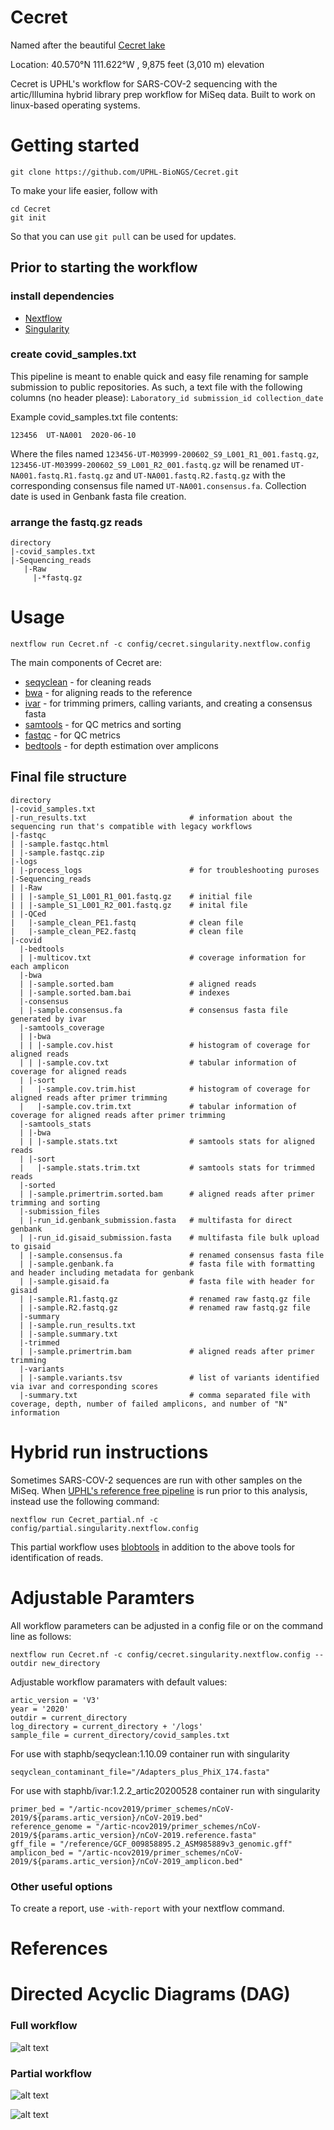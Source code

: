 # Cecret

Named after the beautiful [Cecret lake](https://en.wikipedia.org/wiki/Cecret_Lake) 

Location: 40.570°N 111.622°W , 9,875 feet (3,010 m) elevation


Cecret is UPHL's workflow for SARS-COV-2 sequencing with the artic/Illumina hybrid library prep workflow for MiSeq data. Built to work on linux-based operating systems. 

# Getting started

```
git clone https://github.com/UPHL-BioNGS/Cecret.git
```

To make your life easier, follow with

```
cd Cecret
git init
```

So that you can use `git pull` can be used for updates.

## Prior to starting the workflow

### install dependencies
- [Nextflow](https://www.nextflow.io/docs/latest/getstarted.html) 
- [Singularity](https://singularity.lbl.gov/install-linux)

### create covid_samples.txt

This pipeline is meant to enable quick and easy file renaming for sample submission to public repositories. As such, a text file with the following columns (no header please): `Laboratory_id submission_id collection_date`

Example covid_samples.txt file contents:
```
123456  UT-NA001  2020-06-10
```
Where the files named `123456-UT-M03999-200602_S9_L001_R1_001.fastq.gz`, `123456-UT-M03999-200602_S9_L001_R2_001.fastq.gz` will be renamed `UT-NA001.fastq.R1.fastq.gz` and `UT-NA001.fastq.R2.fastq.gz` with the corresponding consensus file named `UT-NA001.consensus.fa`. Collection date is used in Genbank fasta file creation.

### arrange the fastq.gz reads
```
directory
|-covid_samples.txt
|-Sequencing_reads
   |-Raw
     |-*fastq.gz
```

# Usage
```
nextflow run Cecret.nf -c config/cecret.singularity.nextflow.config
```

The main components of Cecret are:

- [seqyclean](https://github.com/ibest/seqyclean) - for cleaning reads
- [bwa](http://bio-bwa.sourceforge.net/) - for aligning reads to the reference
- [ivar](https://andersen-lab.github.io/ivar/html/manualpage.html) - for trimming primers, calling variants, and creating a consensus fasta
- [samtools](http://www.htslib.org/) - for QC metrics and sorting
- [fastqc](https://github.com/s-andrews/FastQC) - for QC metrics
- [bedtools](https://bedtools.readthedocs.io/en/latest/) - for depth estimation over amplicons

## Final file structure
```
directory
|-covid_samples.txt
|-run_results.txt                       # information about the sequencing run that's compatible with legacy workflows
|-fastqc
| |-sample.fastqc.html
| |-sample.fastqc.zip
|-logs
| |-process_logs                        # for troubleshooting puroses
|-Sequencing_reads
| |-Raw
| | |-sample_S1_L001_R1_001.fastq.gz    # initial file
| | |-sample_S1_L001_R2_001.fastq.gz    # inital file
| |-QCed
|   |-sample_clean_PE1.fastq            # clean file
|   |-sample_clean_PE2.fastq            # clean file
|-covid
  |-bedtools
  | |-multicov.txt                      # coverage information for each amplicon
  |-bwa
  | |-sample.sorted.bam                 # aligned reads
  | |-sample.sorted.bam.bai             # indexes
  |-consensus
  | |-sample.consensus.fa               # consensus fasta file generated by ivar
  |-samtools_coverage
  | |-bwa
  | | |-sample.cov.hist                 # histogram of coverage for aligned reads
  | | |-sample.cov.txt                  # tabular information of coverage for aligned reads
  | |-sort
  |   |-sample.cov.trim.hist            # histogram of coverage for aligned reads after primer trimming
  |   |-sample.cov.trim.txt             # tabular information of coverage for aligned reads after primer trimming
  |-samtools_stats
  | |-bwa
  | | |-sample.stats.txt                # samtools stats for aligned reads
  | |-sort
  |   |-sample.stats.trim.txt           # samtools stats for trimmed reads
  |-sorted
  | |-sample.primertrim.sorted.bam      # aligned reads after primer trimming and sorting
  |-submission_files
  | |-run_id.genbank_submission.fasta   # multifasta for direct genbank
  | |-run_id.gisaid_submission.fasta    # multifasta file bulk upload to gisaid
  | |-sample.consensus.fa               # renamed consensus fasta file
  | |-sample.genbank.fa                 # fasta file with formatting and header including metadata for genbank
  | |-sample.gisaid.fa                  # fasta file with header for gisaid
  | |-sample.R1.fastq.gz                # renamed raw fastq.gz file
  | |-sample.R2.fastq.gz                # renamed raw fastq.gz file
  |-summary
  | |-sample.run_results.txt
  | |-sample.summary.txt
  |-trimmed
  | |-sample.primertrim.bam             # aligned reads after primer trimming
  |-variants
  | |-sample.variants.tsv               # list of variants identified via ivar and corresponding scores
  |-summary.txt                         # comma separated file with coverage, depth, number of failed amplicons, and number of "N" information
```

# Hybrid run instructions

Sometimes SARS-COV-2 sequences are run with other samples on the MiSeq. When [UPHL's reference free pipeline]() is run prior to this analysis, instead use the following command:
```
nextflow run Cecret_partial.nf -c config/partial.singularity.nextflow.config
```

This partial workflow uses [blobtools](https://blobtools.readme.io/docs) in addition to the above tools for identification of reads.

# Adjustable Paramters

All workflow parameters can be adjusted in a config file or on the command line as follows:

```
nextflow run Cecret.nf -c config/cecret.singularity.nextflow.config --outdir new_directory
```

Adjustable workflow paramaters with default values:
```
artic_version = 'V3'
year = '2020'
outdir = current_directory
log_directory = current_directory + '/logs'
sample_file = current_directory/covid_samples.txt
```
For use with staphb/seqyclean:1.10.09 container run with singularity
```
seqyclean_contaminant_file="/Adapters_plus_PhiX_174.fasta"
```
For use with staphb/ivar:1.2.2_artic20200528 container run with singularity
```
primer_bed = "/artic-ncov2019/primer_schemes/nCoV-2019/${params.artic_version}/nCoV-2019.bed"
reference_genome = "/artic-ncov2019/primer_schemes/nCoV-2019/${params.artic_version}/nCoV-2019.reference.fasta"
gff_file = "/reference/GCF_009858895.2_ASM985889v3_genomic.gff"
amplicon_bed = "/artic-ncov2019/primer_schemes/nCoV-2019/${params.artic_version}/nCoV-2019_amplicon.bed"
```

### Other useful options
To create a report, use `-with-report` with your nextflow command.

# References


# Directed Acyclic Diagrams (DAG)
### Full workflow
![alt text](images/Cecret_workflow.png)
### Partial workflow
![alt text](images/Partial.png)

![alt text](https://uphl.utah.gov/wp-content/uploads/New-UPHL-Logo.png)
